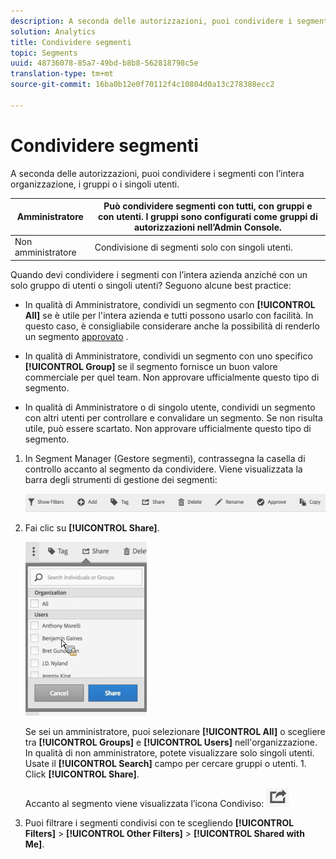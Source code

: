 ```yaml
---
description: A seconda delle autorizzazioni, puoi condividere i segmenti con l’intera organizzazione, i gruppi o i singoli utenti.
solution: Analytics
title: Condividere segmenti
topic: Segments
uuid: 48736078-85a7-49bd-b8b8-562818798c5e
translation-type: tm+mt
source-git-commit: 16ba0b12e0f70112f4c10804d0a13c278388ecc2

---
```



# Condividere segmenti

A seconda delle autorizzazioni, puoi condividere i segmenti con l’intera organizzazione, i gruppi o i singoli utenti.

|  Amministratore | Può condividere segmenti con tutti, con gruppi e con utenti. I gruppi sono configurati come gruppi di autorizzazioni nell’Admin Console. |
|---|---|
| Non amministratore | Condivisione di segmenti solo con singoli utenti. |

Quando devi condividere i segmenti con l’intera azienda anziché con un solo gruppo di utenti o singoli utenti? Seguono alcune best practice:

* In qualità di Amministratore, condividi un segmento con **[!UICONTROL All]** se è utile per l'intera azienda e tutti possono usarlo con facilità. In questo caso, è consigliabile considerare anche la possibilità di renderlo un segmento [approvato](/help/components/c-segmentation/c-segmentation-workflow/seg-approve.md) .

* In qualità di Amministratore, condividi un segmento con uno specifico **[!UICONTROL Group]** se il segmento fornisce un buon valore commerciale per quel team. Non approvare ufficialmente questo tipo di segmento.
* In qualità di Amministratore o di singolo utente, condividi un segmento con altri utenti per controllare e convalidare un segmento. Se non risulta utile, può essere scartato. Non approvare ufficialmente questo tipo di segmento.

1. In Segment Manager (Gestore segmenti), contrassegna la casella di controllo accanto al segmento da condividere. Viene visualizzata la barra degli strumenti di gestione dei segmenti:

   ![](assets/segment_mgmt_toolbar.png)

1. Fai clic su **[!UICONTROL Share]**.

   ![](assets/sharing_segments.png)

   Se sei un amministratore, puoi selezionare **[!UICONTROL All]** o scegliere tra **[!UICONTROL Groups]** e **[!UICONTROL Users]** nell'organizzazione. In qualità di non amministratore, potete visualizzare solo singoli utenti. Usate il **[!UICONTROL Search]** campo per cercare gruppi o utenti. 1. Click **[!UICONTROL Share]**.

   Accanto al segmento viene visualizzata l’icona Condiviso:  ![](assets/share_icon.png)

1. Puoi filtrare i segmenti condivisi con te scegliendo **[!UICONTROL Filters]** &gt; **[!UICONTROL Other Filters]** &gt; **[!UICONTROL Shared with Me]**.
